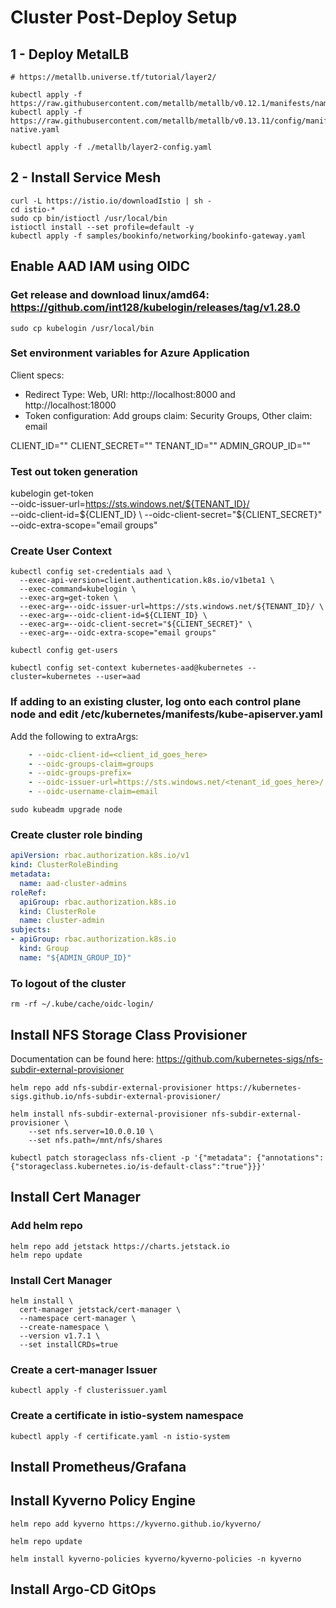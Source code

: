 # Cluster Post-Deploy Setup

## 1 - Deploy MetalLB
```
# https://metallb.universe.tf/tutorial/layer2/

kubectl apply -f https://raw.githubusercontent.com/metallb/metallb/v0.12.1/manifests/namespace.yaml
kubectl apply -f https://raw.githubusercontent.com/metallb/metallb/v0.13.11/config/manifests/metallb-native.yaml

kubectl apply -f ./metallb/layer2-config.yaml
```

## 2 - Install Service Mesh
```
curl -L https://istio.io/downloadIstio | sh -
cd istio-*
sudo cp bin/istioctl /usr/local/bin
istioctl install --set profile=default -y
kubectl apply -f samples/bookinfo/networking/bookinfo-gateway.yaml
```

## Enable AAD IAM using OIDC

### Get release and download linux/amd64: https://github.com/int128/kubelogin/releases/tag/v1.28.0
```
sudo cp kubelogin /usr/local/bin
```
### Set environment variables for Azure Application
Client specs:
* Redirect Type: Web, URI: http://localhost:8000 and http://localhost:18000
* Token configuration: Add groups claim: Security Groups, Other claim: email

CLIENT_ID=""
CLIENT_SECRET=""
TENANT_ID="" 
ADMIN_GROUP_ID=""

### Test out token generation
kubelogin get-token \
  --oidc-issuer-url=https://sts.windows.net/${TENANT_ID}/ \
  --oidc-client-id=${CLIENT_ID} \
  --oidc-client-secret="${CLIENT_SECRET}" \
  --oidc-extra-scope="email groups"


### Create User Context
```
kubectl config set-credentials aad \
  --exec-api-version=client.authentication.k8s.io/v1beta1 \
  --exec-command=kubelogin \
  --exec-arg=get-token \
  --exec-arg=--oidc-issuer-url=https://sts.windows.net/${TENANT_ID}/ \
  --exec-arg=--oidc-client-id=${CLIENT_ID} \
  --exec-arg=--oidc-client-secret="${CLIENT_SECRET}" \
  --exec-arg=--oidc-extra-scope="email groups"

kubectl config get-users

kubectl config set-context kubernetes-aad@kubernetes --cluster=kubernetes --user=aad
```

### If adding to an existing cluster, log onto each control plane node and edit /etc/kubernetes/manifests/kube-apiserver.yaml
Add the following to extraArgs:
```yaml
    - --oidc-client-id=<client_id_goes_here>
    - --oidc-groups-claim=groups
    - --oidc-groups-prefix=
    - --oidc-issuer-url=https://sts.windows.net/<tenant_id_goes_here>/
    - --oidc-username-claim=email
```

```
sudo kubeadm upgrade node

```

### Create cluster role binding
```yaml
apiVersion: rbac.authorization.k8s.io/v1
kind: ClusterRoleBinding
metadata:
  name: aad-cluster-admins
roleRef:
  apiGroup: rbac.authorization.k8s.io
  kind: ClusterRole
  name: cluster-admin
subjects:
- apiGroup: rbac.authorization.k8s.io
  kind: Group
  name: "${ADMIN_GROUP_ID}"
```

### To logout of the cluster
```
rm -rf ~/.kube/cache/oidc-login/
```

## Install NFS Storage Class Provisioner
Documentation can be found here: https://github.com/kubernetes-sigs/nfs-subdir-external-provisioner

```
helm repo add nfs-subdir-external-provisioner https://kubernetes-sigs.github.io/nfs-subdir-external-provisioner/

helm install nfs-subdir-external-provisioner nfs-subdir-external-provisioner \
    --set nfs.server=10.0.0.10 \
    --set nfs.path=/mnt/nfs/shares

kubectl patch storageclass nfs-client -p '{"metadata": {"annotations":{"storageclass.kubernetes.io/is-default-class":"true"}}}'
```

## Install Cert Manager
### Add helm repo
```
helm repo add jetstack https://charts.jetstack.io
helm repo update
```
### Install Cert Manager
```
helm install \
  cert-manager jetstack/cert-manager \
  --namespace cert-manager \
  --create-namespace \
  --version v1.7.1 \
  --set installCRDs=true
```

### Create a cert-manager Issuer
```
kubectl apply -f clusterissuer.yaml
```

### Create a certificate in istio-system namespace
```
kubectl apply -f certificate.yaml -n istio-system
```

## Install Prometheus/Grafana

## Install Kyverno Policy Engine
```
helm repo add kyverno https://kyverno.github.io/kyverno/

helm repo update

helm install kyverno-policies kyverno/kyverno-policies -n kyverno

```

## Install Argo-CD GitOps


